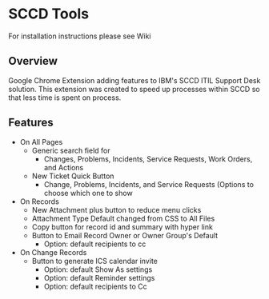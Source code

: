# SCCD Tools
For installation instructions please see Wiki

## Overview
Google Chrome Extension adding features to IBM's SCCD ITIL Support Desk solution. This extension was created to speed up processes within SCCD so that less time is spent on process.


## Features
 - On All Pages
   - Generic search field for 
      - Changes, Problems, Incidents, Service Requests, Work Orders, and Actions
   - New Ticket Quick Button
      - Change, Problems, Incidents, and Service Requests (Options to choose which one to show
 - On Records
   - New Attachment plus button to reduce menu clicks
   - Attachment Type Default changed from CSS to All Files
   - Copy button for record id and summary with hyper link
   - Button to Email Record Owner or Owner Group's Default
     - Option: default recipients to cc
 - On Change Records
   - Button to generate ICS calendar invite
     - Option: default Show As settings
     - Option: default Reminder settings
     - Option: default recipients to Cc